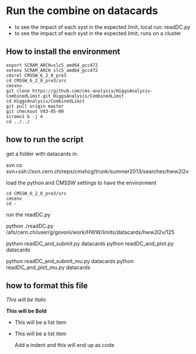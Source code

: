 Run the combine on datacards
==============

- to see the impact of each syst in the expected limit, local run: readDC.py
- to see the impact of each syst in the expected limit, runs on a cluster


How to install the environment
--------------

    export SCRAM_ARCH=slc5_amd64_gcc472
    setenv SCRAM_ARCH slc5_amd64_gcc472
    cmsrel CMSSW_6_2_0_pre3
    cd CMSSW_6_2_0_pre3/src
    cmsenv
    git clone https://github.com/cms-analysis/HiggsAnalysis-CombinedLimit.git HiggsAnalysis/CombinedLimit
    cd HiggsAnalysis/CombinedLimit
    git pull origin master
    git checkout V03-05-00
    scramv1 b -j 4
    cd ../../

how to run the script
--------------

get a folder with datacards in:

   svn co svn+ssh://svn.cern.ch/reps/cmshcg/trunk/summer2013/searches/hww2l2v

load the python and CMSSW settings to have the environment

    cd CMSSW_6_2_0_pre3/src
    cmsenv
    cd -

run the readDC.py

   python ./readDC.py /afs/cern.ch/user/g/govoni/work/HWW/limits/datacards/hww2l2v/125

   python readDC_and_submit.py datacards
   python readDC_and_plot.py datacards

   python readDC_and_submit_mu.py datacards
   python readDC_and_plot_mu.py datacards


how to format this file
--------------


*This will be Italic*

**This will be Bold**

- This will be a list item
- This will be a list item

    Add a indent and this will end up as code
